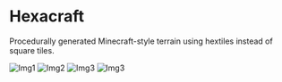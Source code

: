 # Hexacraft

Procedurally generated Minecraft-style terrain using hextiles instead of square tiles.

![Img1](http://imgur.com/aQuZsrC)
![Img2](http://imgur.com/mSEQ9OL)
![Img3](http://imgur.com/lUudYQQ)
![Img3](http://imgur.com/gSeacS9)

